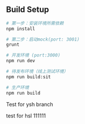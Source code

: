 ## Build Setup

``` bash
# 第一步：安装环境所需依赖
npm install

# 第二步：启动mock(port: 3001)
grunt

# 开发环境 (port:3000)
npm run dev

# 待发布环境（线上测试环境）
npm run build:sit

# 生产环境
npm run build
```

Test for ysh branch

test for hsl
111111
